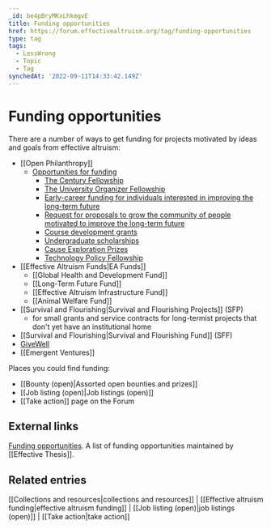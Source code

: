 ```yaml
---
_id: be4pBryMKxLhkmgvE
title: Funding opportunities
href: https://forum.effectivealtruism.org/tag/funding-opportunities
type: tag
tags:
  - LessWrong
  - Topic
  - Tag
synchedAt: '2022-09-11T14:33:42.149Z'
---
```

# Funding opportunities

There are a number of ways to get funding for projects motivated by ideas and goals from effective altruism: 

*   [[Open Philanthropy]]
    *   [Opportunities for funding](https://www.openphilanthropy.org/how-to-apply-for-funding/#section-2)
        *   [The Century Fellowship](https://www.openphilanthropy.org/how-to-apply-for-funding/#section-2)
        *   [The University Organizer Fellowship](https://www.openphilanthropy.org/how-to-apply-for-funding/#section-2)
        *   [Early-career funding for individuals interested in improving the long-term future](https://www.openphilanthropy.org/how-to-apply-for-funding/#section-2)
        *   [Request for proposals to grow the community of people motivated to improve the long-term future](https://www.openphilanthropy.org/how-to-apply-for-funding/#section-2)
        *   [Course development grants](https://www.openphilanthropy.org/how-to-apply-for-funding/#section-2)
        *   [Undergraduate scholarships](https://www.openphilanthropy.org/how-to-apply-for-funding/#section-2)
        *   [Cause Exploration Prizes](https://www.openphilanthropy.org/how-to-apply-for-funding/#section-2)
        *   [Technology Policy Fellowship](https://www.openphilanthropy.org/how-to-apply-for-funding/#section-2)
*   [[Effective Altruism Funds|EA Funds]]
    *   [[Global Health and Development Fund]]
    *   [[Long-Term Future Fund]]
    *   [[Effective Altruism Infrastructure Fund]]
    *   [[Animal Welfare Fund]]
*   [[Survival and Flourishing|Survival and Flourishing Projects]] (SFP)
    *   for small grants and service contracts for long-termist projects that don't yet have an institutional home
*   [[Survival and Flourishing|Survival and Flourishing Fund]] (SFF)
*   [GiveWell](https://www.givewell.org/apply-for-consideration)
*   [[Emergent Ventures]]

Places you could find funding:

*   [[Bounty (open)|Assorted open bounties and prizes]]
*   [[Job listing (open)|Job listings (open)]]
*   [[Take action]] page on the Forum

External links
--------------

[Funding opportunities](https://airtable.com/shrAhiA5DZqkgpwh1/tblXkLQ2WqPI8au1M). A list of funding opportunities maintained by [[Effective Thesis]].

Related entries
---------------

[[Collections and resources|collections and resources]] | [[Effective altruism funding|effective altruism funding]] | [[Job listing (open)|job listings (open)]] | [[Take action|take action]]